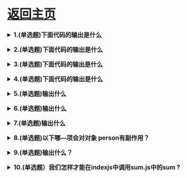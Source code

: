 # [返回主页](https://github.com/yisainan/web-interview/blob/master/README.md)

<b><details><summary>1.(单选题)下面代码的输出是什么 </summary></b>

```js
const shape = {
    radius: 10,
    diameter() {
        return this.radius * 2;
    },
    perimeter: () => 2 * Math.PI * this.radius
};

shape.diameter();
shape.perimeter();
```

```
A：20 and 62.83185307179586
B: 20 and NaN
C: 20 and 63
D: NaN and 63
```

答案：B

解析：

请注意, diameter 是普通函数, 而 perimeter 是箭头函数。对于箭头函数, this 关键字指向是它所在上下文(定义时的位置)的环境, 与普通函数不同! 这意味着当我们调用 perimeter 时, 它不是指向 shape 对象, 而是指其定义时的环境
( window)。没有值 radius 属性, 返回 undefined。

[参与互动](https://github.com/yisainan/web-interview/issues/1032)

</details>

<b><details><summary>2.(单选题)下面代码的输出是什么 </summary></b>

```js
const person = {
    name: "Lydia Hallie",
    hobbies: ["coding"]
};

function addHobby(hobby, hobbies = person.hobbies) {
    hobbies.push(hobby);
    return hobbies;
}

addHobby("running", []);
addHobby("dancing");
addHobby("baking", person.hobbies);
console.log(person.hobbies);
```

```
A：["coding"]
B: ["coding", "dancing"]
C: ["coding", "dancing", "baking"]
D: ["coding", "running", "dancing","baking"]
```

答案：C

解析：

函数 addHobby 接受两个参数，hobby 和有看对象 person 中数组 hobbies 默认值的 hobbies。

首先，我们调用函数 addHobby , 并给 hobby 传递'running'以及 hobbies 传递一个空数组。因为我们给 hobbies 传递了空数组，'running' 被 添加到这个空数组。

然后，我们调用函数 addHobby , 并给 hobby 传递'dancing'。我们不向 hobbies 传递值，因此它获取其默认值---对象 person 的属性 hobbies。我们向数组 person.hobbies push dancing

最后，我们调用函数 addHobby , 并向 hobby 传递值'baking'，并且向 hobbies 传递 person.hobbies。我们向数组 person.hobbies push dancing。

pushing dancing 和 baking 之后，person.hobbies 的值为['coding', 'dancing’，'baking']

[参与互动](https://github.com/yisainan/web-interview/issues/1033)

</details>

<b><details><summary>3.(单选题)下面代码的输出是什么 </summary></b>

```js
const myLifeSummedUp = ["a", "b", "c", "d"];

for (let item in myLifeSummedUp) {
    console.log(item);
}

for (let item of myLifeSummedUp) {
    console.log(item);
}
```

```
A：0 1 2 3 and 'a' 'b' 'c' 'd'
B: 'a' 'b' 'c' 'd' and 'a' 'b' 'c' 'd'
C: 0 1 2 3 and 0 1 2 3
D: 0 1 2 3 and {
    0: 'a',
    1: 'b',
    2: 'c',
    3: 'd'
}
```

答案：A

解析：

通过 for-in 循环，我们可以遍历一个对象自有的、继承的、可枚举的、非 symbol 的属性。在数组中，可枚举属性是数组元素的键，即它们的索引。类似于下面的这个对象：

```js
{
    0: 'a',
    1: 'b',
    2: 'c',
    3: 'd'
}
```

其中键则是可枚举属性，因此 0, 1, 2, 3 被记录。通过 for-of 循环，我们可以迭代可迭代对象（包括 Array，Map，Set，String，arguments 等）。当我们迭代数组时，在每次迭代中，不同属性的值将被分配给变量 item，因此'a' 'b' 'c' 'd'被打印

[参与互动](https://github.com/yisainan/web-interview/issues/1034)

</details>

<b><details><summary>4.(单选题)下面代码的输出是什么 </summary></b>

```js
const myFunc = ({
    x,
    y,
    z
}) => {
    console.log(x, y, z);
};

myFunc(1, 2, 3);
```

```
A：1 2 3
B: {1: 1} {2:2} {3:3}
C: {1: undefined} undefined undefined
D: undefined undefined undefined
```

答案：D

解析：

myFunc 期望接收一个包含 x，y 和 z 属性的对象作为它的参数，因为我们仅仅传递三个单独的数字值（1, 2, 3）不是一个含有 x，y 和 z 属性的对象({x:1, y:2, z:3}), x, y 和 z 有着各自的默认值 undefined

[参与互动](https://github.com/yisainan/web-interview/issues/1035)

</details>

<b><details><summary>5.(单选题)输出什么 </summary></b>

```js
const colorConfig = {
    red: true,
    blue: false,
    green: true,
    black: true,
    yellow: false
};

const colors = ["pink", "red", "blue"];

console.log(colorConfig.colors[1]);
```

```
A：true
B: false
C: undefined
D: TypeError
```

答案：D

解析：

在 JavaScript 中，我们有两种访问对象属性的方法：括号表示法或点表示法。在此示例中，我们使用点表示法(colorConfig.colors) 代替括号表示法(colorConfig["colors"]) 。

使用点表示法，JavaScript 会尝试使用该确切名称在对象 上查找属性。在此示例中，JavaScript 尝试在 colorconfig 对象上找到名为 colors 的属性。没有名为"colors"的属性，因此返回"undefined"。然后，我们尝试使用[1]访问第一个元 素 的 值 。 我 们 无 法 对 未 定 义 的 值执 行 此 操 作 ， 因此会抛出 Cannot read property '1' of undefined。JavaScript 解释（或取消装箱）语句。当我们使用方括号表示法时，它会看到第一个左方括号[并一直进行下去， 直到找到右方括号]。只有这样，它才会评估该语句。
如果我们使用了 colorConfig [colors [1]], 它将返回 colorConfig 对象上 red 属性的值。

[参与互动](https://github.com/yisainan/web-interview/issues/1036)

</details>

<b><details><summary>6.(单选题)输出什么 </summary></b>

```js
const food = ["A", "B", "C", "D"];
const info = {
    favoriteFood: food[0]
};
info.favoriteFood = "E";
console.log(food);
```

```
A：['A','B','C','D']
B: ['E','B','C','D']
C: ['E', 'A', 'B','C','D']
D: ReferenceError
```

答案：A

解析：

我们将 info 对象上的 favoriteFood 属性的值设置为"E"。字符串是原始数据类型。在 javaScript 中，原始数据类型通过值起作用。在这种情况下. 我们将 info 对象上的 favoriteFood 属性

性的值设置为等于 food 数组中的第一个元素的值，"A"。字符串是原始数据类型， 并且通过值进行交互，我们更改 info 对象上 favoriteFood 属性的值。food 数组没有改变，因为 favoriteFood 的值只是该数组中第一个元素的值的复制，并且与该元素上的元素没有相同的内存引用 food[0]。当我们记录 food 时，它仍然是原始数组['A', 'B', 'C', 'D']

[参与互动](https://github.com/yisainan/web-interview/issues/1037)

</details>

<b><details><summary>7.(单选题)输出什么 </summary></b>

```js
const randomValue = 21;

function getInfo() {
    console.log(typeof randomValue);
    const randomValue = "Lydia Hallie";
}
getInfo();
```

```
A："number"
B: "string"
C: undefined
D: ReferenceError
```

答案：D

解析：

通过 const 关键字声明的变量在被初始化之前不可被引用：这被称之为暂时性死区。在函数 getlnfo 中，变量 randomValue 声明在 getlnfo 的作用域的词法环境中。
在想要对 typeof randomValue 进行 log 之前，变量 randomValue 仍未被初始化：错误 ReferenceError 被抛出! JS 引擎并不会根据作用域链网上寻找该变量，因为我们已经在 getlnfo 函数中声明了randomValue 变量。

[参与互动](https://github.com/yisainan/web-interview/issues/1038)

</details>

<b><details><summary>8.(单选题)以下哪—项会对对象 person有副作用？</summary></b>

```js
const person = {
    name: 'Lydia Hallie',
    address: {
        street: '100 Main St'
    }
};
Object.freeze(person);
```

```
A：person.name = "Evan Bacon" 
B: delete person.address
C: person.address.street = "101 Main St" 
D: person.pet = { name: "Mara"}
```

答案：C

解析：

便用方法Object.freeze对一个对象进行冻结。不能对属性进行添加，修改，删除。然而，它仅对对象进行浅冻结，意味着只有对象中的直接属性被冻结。如果属性是另一个object, 像案例中的address, address中的属性没有被冻结，仍然可以被修改。

[参与互动](https://github.com/yisainan/web-interview/issues/1039)

</details>

<b><details><summary>9.(单选题)输出什么？</summary></b>

```js
// module.js
export default () => 'Hello world'
export const name s 'Lydia'
// index.js
import * as data from './module'
console.log(data)
```

```
A：{ default: function default(), name: "Lydia"}  
B: { default: function default() }
C: { default: "Hello world", name: "Lydia"}
D: Global object of module.js 
```

答案：A

解析：

使用import * as name语法，我们将module.js文件中所有export导入到index, js文件中，并且创建了一个名为data的新对象。在module.js文件中，有两个导出：默认导出和命名导出，默认导出是一个返回字符串'Hello world'的函数，命名导出是一个名为name的变量，其值为字符串
'Lydia'。

data对象具有默认导出的default属性，其他属性具有指定exports的名称及其对应的值

[参与互动](https://github.com/yisainan/web-interview/issues/1040)

</details>

<b><details><summary>10.(单选题）我们怎样才能在indexjs中调用sum.js中的sum ?</summary></b>

```js
// sum.js
export default function sum(x) {
    return x + x;
}

// index.js
import * as sum from './sum';
```

```
A：sum(4)
B: sum.sum(4)
C: sum.default(4)
D: 默认导出不用*来导入，只能具名导出 
```

答案：C

解析：

使用符号*，我们引入文件中的所有值，包括默认和具分章 
名。如果我们有以下文件：

```js
// info.js
export const name = 'Lydia';
export const age = 21;
export default 'I love JavaScript';

// index.js
import * as info from './info';
console.log(info);
```

将会输出以下内容：

```js
{
    default: 'I love JavaScript',
    name: 'Lydia',
    age: 21
}
```

以sum为例，相当于以下形式引入值sum :

```js
{
    default: function sum(x) {
        return x + x
    }
}
```

我们可以通过调用sum.default来调用该函数

[参与互动](https://github.com/yisainan/web-interview/issues/1041)

</details>
